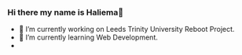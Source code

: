 ### Hi there my name is Haliema👋


- 🔭 I’m currently working on Leeds Trinity University Reboot Project.
- 🌱 I’m currently learning Web Development.
- 
